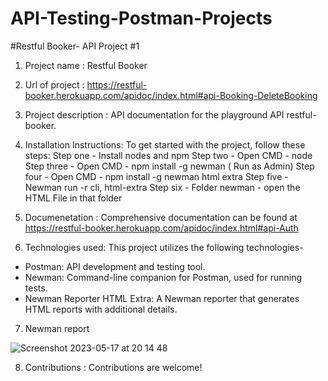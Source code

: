 # API-Testing-Postman-Projects

#Restful Booker- API Project #1

1. Project name : Restful Booker

2. Url of project : https://restful-booker.herokuapp.com/apidoc/index.html#api-Booking-DeleteBooking

3. Project description : API documentation for the playground API restful-booker.

4. Installation Instructions:
  To get started with the project, follow these steps:
  Step one - Install nodes and npm 
  Step two - Open CMD - node 
  Step three - Open CMD - npm install -g newman ( Run as Admin)
  Step four - Open CMD - npm install -g newman html extra
  Step five - Newman run <url of collection> -r cli, html-extra
  Step six - Folder newman - open the HTML File in that folder
 
5. Documenetation :
   Comprehensive documentation can be found at https://restful-booker.herokuapp.com/apidoc/index.html#api-Auth
  
6. Technologies used:
   This project utilizes the following technologies-
- Postman: API development and testing tool.
- Newman: Command-line companion for Postman, used for running tests.
- Newman Reporter HTML Extra: A Newman reporter that generates HTML reports with additional details.
 
7. Newman report 
  
  
![Screenshot 2023-05-17 at 20 14 48](https://github.com/LoladeAB/API-Testing-Postman-Projects/assets/133910318/fbadee91-6311-495f-8dcb-9e5ce68b1b48)
  
  
  
  
  
  
  
 
8. Contributions :
Contributions are welcome! 
